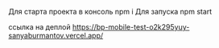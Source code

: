 Для старта проекта в консоль
npm i 
Для запуска
npm start


ссылка на деплой
https://bp-mobile-test-o2k295yuy-sanyaburmantov.vercel.app/

